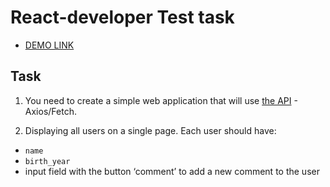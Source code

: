 # React-developer Test task
- [DEMO LINK](https://ira-cherpak.github.io/list_of_users/)

## Task
1. You need to create a simple web application that will use [the API](https://swapi.dev/api/people/) - Axios/Fetch.

1. Displaying all users on a single page. Each user should have:
  - `name`
  - `birth_year`
  - input field with the button ‘comment’ to add a new comment to the user
